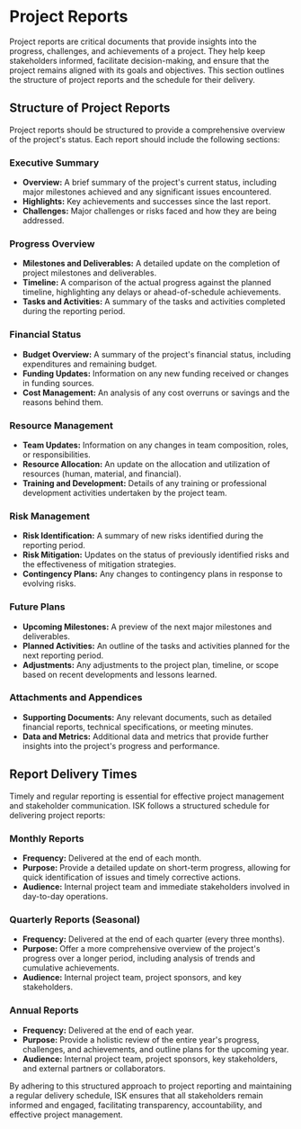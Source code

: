 # Project Reports

Project reports are critical documents that provide insights into the progress, challenges, and achievements of a project. They help keep stakeholders informed, facilitate decision-making, and ensure that the project remains aligned with its goals and objectives. This section outlines the structure of project reports and the schedule for their delivery.

## Structure of Project Reports

Project reports should be structured to provide a comprehensive overview of the project's status. Each report should include the following sections:

### Executive Summary
- **Overview:** A brief summary of the project's current status, including major milestones achieved and any significant issues encountered.
- **Highlights:** Key achievements and successes since the last report.
- **Challenges:** Major challenges or risks faced and how they are being addressed.

### Progress Overview
- **Milestones and Deliverables:** A detailed update on the completion of project milestones and deliverables.
- **Timeline:** A comparison of the actual progress against the planned timeline, highlighting any delays or ahead-of-schedule achievements.
- **Tasks and Activities:** A summary of the tasks and activities completed during the reporting period.

### Financial Status
- **Budget Overview:** A summary of the project's financial status, including expenditures and remaining budget.
- **Funding Updates:** Information on any new funding received or changes in funding sources.
- **Cost Management:** An analysis of any cost overruns or savings and the reasons behind them.

### Resource Management
- **Team Updates:** Information on any changes in team composition, roles, or responsibilities.
- **Resource Allocation:** An update on the allocation and utilization of resources (human, material, and financial).
- **Training and Development:** Details of any training or professional development activities undertaken by the project team.

### Risk Management
- **Risk Identification:** A summary of new risks identified during the reporting period.
- **Risk Mitigation:** Updates on the status of previously identified risks and the effectiveness of mitigation strategies.
- **Contingency Plans:** Any changes to contingency plans in response to evolving risks.

### Future Plans
- **Upcoming Milestones:** A preview of the next major milestones and deliverables.
- **Planned Activities:** An outline of the tasks and activities planned for the next reporting period.
- **Adjustments:** Any adjustments to the project plan, timeline, or scope based on recent developments and lessons learned.

### Attachments and Appendices
- **Supporting Documents:** Any relevant documents, such as detailed financial reports, technical specifications, or meeting minutes.
- **Data and Metrics:** Additional data and metrics that provide further insights into the project's progress and performance.

## Report Delivery Times

Timely and regular reporting is essential for effective project management and stakeholder communication. ISK follows a structured schedule for delivering project reports:

### Monthly Reports
- **Frequency:** Delivered at the end of each month.
- **Purpose:** Provide a detailed update on short-term progress, allowing for quick identification of issues and timely corrective actions.
- **Audience:** Internal project team and immediate stakeholders involved in day-to-day operations.

### Quarterly Reports (Seasonal)
- **Frequency:** Delivered at the end of each quarter (every three months).
- **Purpose:** Offer a more comprehensive overview of the project's progress over a longer period, including analysis of trends and cumulative achievements.
- **Audience:** Internal project team, project sponsors, and key stakeholders.

### Annual Reports
- **Frequency:** Delivered at the end of each year.
- **Purpose:** Provide a holistic review of the entire year's progress, challenges, and achievements, and outline plans for the upcoming year.
- **Audience:** Internal project team, project sponsors, key stakeholders, and external partners or collaborators.

By adhering to this structured approach to project reporting and maintaining a regular delivery schedule, ISK ensures that all stakeholders remain informed and engaged, facilitating transparency, accountability, and effective project management.